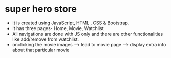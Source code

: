 # super hero store
- It is created using JavaScript, HTML , CSS & Bootstrap.
- It has three pages- Home, Movie, Watchlist
- All navigations are done with JS only and there are other functionalities like add/remove from watchlist.
- onclicking the movie images --> lead to movie page --> display extra info about that particular movie
